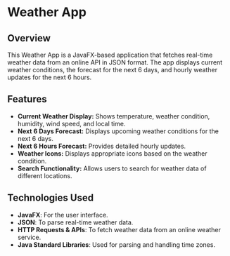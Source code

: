 # Weather App

## Overview
This Weather App is a JavaFX-based application that fetches real-time weather data from an online API in JSON format. The app displays current weather conditions, the forecast for the next 6 days, and hourly weather updates for the next 6 hours.

## Features
- **Current Weather Display:** Shows temperature, weather condition, humidity, wind speed, and local time.
- **Next 6 Days Forecast:** Displays upcoming weather conditions for the next 6 days.
- **Next 6 Hours Forecast:** Provides detailed hourly updates.
- **Weather Icons:** Displays appropriate icons based on the weather condition.
- **Search Functionality:** Allows users to search for weather data of different locations.

## Technologies Used
- **JavaFX**: For the user interface.
- **JSON**: To parse real-time weather data.
- **HTTP Requests & APIs**: To fetch weather data from an online weather service.
- **Java Standard Libraries**: Used for parsing and handling time zones.
